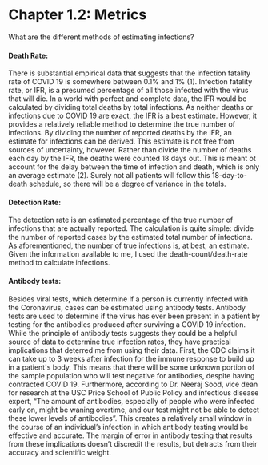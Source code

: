 Chapter 1.2: Metrics
=======================

What are the different methods of estimating infections?

#### Death Rate: 
There is substantial empirical data that suggests that the infection fatality rate of COVID 19 is somewhere between 0.1% and 1% (1). Infection fatality rate, or IFR, is a presumed percentage of all those infected with the virus that will die. In a world with perfect and complete data, the IFR would be calculated by dividing total deaths by total infections. As neither deaths or infections due to COVID 19 are exact, the IFR is a best estimate. However, it provides a relatively reliable method to determine the true number of infections. By dividing the number of reported deaths by the IFR, an estimate for infections can be derived. 
This estimate is not free from sources of uncertainty, however. Rather than divide the number of deaths each day by the IFR, the deaths were counted 18 days out. This is meant ot account for the delay between the time of infection and death, which is only an average estimate (2). Surely not all patients will follow this 18-day-to-death schedule, so there will be a degree of variance in the totals. 
#### Detection Rate:
The detection rate is an estimated percentage of the true number of infections that are actually reported. The calculation is quite simple: divide the number of reported cases by the estimated total number of infections. As aforementioned, the number of true infections is, at best, an estimate. Given the information available to me, I used the death-count/death-rate method to calculate infections. 
#### Antibody tests:
Besides viral tests, which determine if a person is currently infected with the Coronavirus, cases can be estimated using antibody tests. Antibody tests are used to determine if the virus has ever been present in a patient by testing for the antibodies produced after surviving a COVID 19 infection. While the principle of antibody tests suggests they could be a helpful source of data to determine true infection rates, they have practical implications that deterred me from using their data. First, the CDC claims it can take up to 3 weeks after infection for the immune response to build up in a patient's body. This means that there will be some unknown portion of the sample population who will test negative for antibodies, despite having contracted COVID 19. Furthermore, according to Dr. Neeraj Sood, vice dean for research at the USC Price School of Public Policy and infectious disease expert, “The amount of antibodies, especially of people who were infected early on, might be waning overtime, and our test might not be able to detect these lower levels of antibodies”. This creates a relatively small window in the course of an individual’s infection in which antibody testing would be effective and accurate. The margin of error in antibody testing that results from these implications doesn’t discredit the results, but detracts from their accuracy and scientific weight. 
